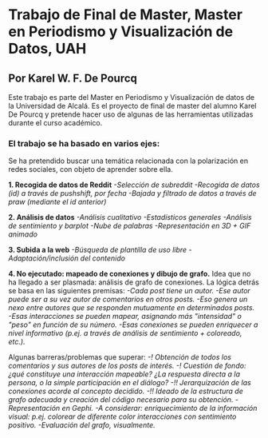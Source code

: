 # Trabajo de Final de Master, Master en Periodismo y Visualización de Datos, UAH
## Por Karel W. F. De Pourcq

Este trabajo es parte del Master en Periodismo y Visualización de datos de la Universidad de Alcalá. Es el proyecto de final de master del alumno Karel De Pourcq y pretende hacer uso de algunas de las herramientas utilizadas durante el curso académico.



### El trabajo se ha basado en varios ejes:
Se ha pretendido buscar una temática relacionada con la polarización en redes sociales, con objeto de aprender sobre ella.

**1. Recogida de datos de Reddit**
*-Selección de subreddit*
*-Recogida de datos (id) a través de pushshift, por fecha*
*-Bajada y filtrado de datos a través de praw (mediante el id anterior)*

**2. Análisis de datos**
*-Análisis cualitativo*
*-Estadísticos generales*
*-Análisis de sentimiento y barplot*
*-Nube de palabras*
*-Representación en 3D + GIF animado*

**3. Subida a la web**
*-Búsqueda de plantilla de uso libre*
*-Adaptación/inclusión del contenido*

**4. No ejecutado: mapeado de conexiones y dibujo de grafo.**
Idea que no ha llegado a ser plasmada: análisis de grafo de conexiones. La lógica detrás se basa en las siguientes premisas:
*-Cada post tiene un autor.*
*-Ese autor puede ser a su vez autor de comentarios en otros posts.*
*-Eso genera un nexo entre autores que se responden mutuamente en determinados posts.*
*-Esas interacciones se pueden mapear, asignando más "intensidad" o "peso" en función de su número.*
*-Esas conexiones se pueden enriquecer a nivel informativo (p.ej. a través de análisis de sentimiento + coloreado, etc.).*

Algunas barreras/problemas que superar:
*-! Obtención de todos los comentarios y sus autores de los posts de interés.*
*-! Cuestión de fondo: ¿qué constituye una interacción mapeable? ¿La respuesta directa a la persona, o la simple participación en el diálogo?*
*-!! Jerarquización de las conexiones acorde al concepto decidido.*
*-!! Ideado de la estructura de grafo adecuada y creación del código necesario para su obtención.*
*-Representación en Gephi.*
*-A considerar: enriquecimiento de la información visual: p.ej. colorear de diferente color interacciones con sentimiento positivo.*
*-Evaluación del grafo, visualmente.*
